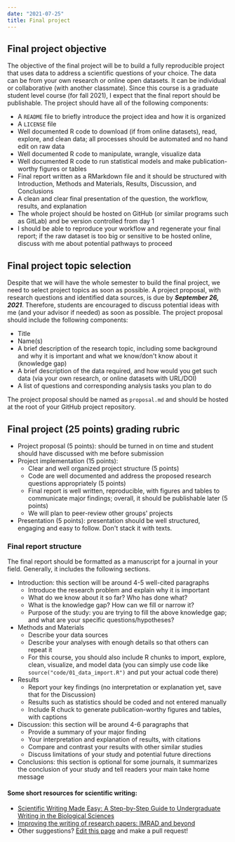 ```yaml
---
date: "2021-07-25"
title: Final project
---
```


## Final project objective

The objective of the final project will be to build a fully reproducible project that uses data to address a scientific questions of your choice. The data can be from your own research or online open datasets. It can be individual or collaborative (with another classmate). Since this course is a graduate student level course (for fall 2021), I expect that the final report should be publishable. The project should have all of the following components:

- A `README` file to briefly introduce the project idea and how it is organized
- A `LICENSE` file
- Well documented R code to download (if from online datasets), read, explore, and clean data; all processes should be automated and no hand edit on raw data
- Well documented R code to manipulate, wrangle, visualize data
- Well documented R code to run statistical models and make publication-worthy figures or tables
- Final report written as a RMarkdown file and it should be structured with Introduction, Methods and Materials, Results, Discussion, and Conclusions
- A clean and clear final presentation of the question, the workflow, results, and explanation
- The whole project should be hosted on GitHub (or similar programs such as GitLab) and be version controlled from day 1
- I should be able to reproduce your workflow and regenerate your final report; if the raw dataset is too big or sensitive to be hosted online, discuss with me about potential pathways to proceed

## Final project topic selection

Despite that we will have the whole semester to build the final project, we need to select project topics as soon as possible. A project proposal, with research questions and identified data sources, is due by ***September 26, 2021***. Therefore, students are encouraged to discuss potential ideas with me (and your advisor if needed) as soon as possible. The project proposal should include the following components:

- Title
- Name(s)
- A brief description of the research topic, including some background and why it is important and what we know/don't know about it (knowledge gap)
- A brief description of the data required, and how would you get such data (via your own research, or online datasets with URL/DOI)
- A list of questions and corresponding analysis tasks you plan to do

The project proposal should be named as `proposal.md` and should be hosted at the root of your GitHub project repository.

## Final project (25 points) grading rubric

- Project proposal (5 points): should be turned in on time and student should have discussed with me before submission
- Project implementation (15 points):
    + Clear and well organized project structure (5 points)
    + Code are well documented and address the proposed research questions appropriately (5 points)
    + Final report is well written, reproducible, with figures and tables to communicate major findings; overall, it should be publishable later (5 points)
    + We will plan to peer-review other groups' projects
- Presentation (5 points): presentation should be well structured, engaging and easy to follow. Don't stack it with texts.

### Final report structure

The final report should be formatted as a manuscript for a journal in your field. Generally, it includes the following sections.

- Introduction: this section will be around 4-5 well-cited paragraphs
    + Introduce the research problem and explain why it is important
    + What do we know about it so far? Who has done what?
    + What is the knowledge gap? How can we fill or narrow it?
    + Purpose of the study: you are trying to fill the above knowledge gap; and what are your specific questions/hypotheses?
- Methods and Materials
    + Describe your data sources
    + Describe your analyses with enough details so that others can repeat it
    + For this course, you should also include R chunks to import, explore, clean, visualize, and model data (you can simply use code like `source("code/01_data_import.R")` and put your actual code there)
- Results
    + Report your key findings (no interpretation or explanation yet, save that for the Discussion)
    + Results such as statistics should be coded and not entered manually
    + Include R chuck to generate publication-worthy figures and tables, with captions
- Discussion: this section will be around 4-6 paragraphs that
    + Provide a summary of your major finding
    + Your interpretation and explanation of results, with citations
    + Compare and contrast your results with other similar studies
    + Discuss limitations of your study and potential future directions
- Conclusions: this section is optional for some journals, it summarizes the conclusion of your study and tell readers your main take home message

#### Some short resources for scientific writing:

- [Scientific Writing Made Easy: A Step-by-Step Guide to Undergraduate Writing in the Biological Sciences](https://esajournals.onlinelibrary.wiley.com/doi/full/10.1002/bes2.1258)
- [Improving the writing of research papers: IMRAD and beyond](http://leml.asu.edu/jingle/Wu-Publications-PDFs/2011/Wu-2011-ScientificWriting.pdf)
- Other suggestions? [Edit this page](https://github.com/dlilab/Teaching-IntroDataScience/blob/main/content/project.md) and make a pull request!





